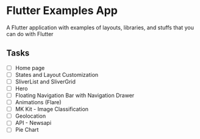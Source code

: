 # Flutter Examples App
A Flutter application with examples of layouts, libraries, and stuffs that you can do with Flutter

## Tasks

- [ ] Home page
- [ ] States and Layout Customization
- [ ] SliverList and SliverGrid
- [ ] Hero
- [ ] Floating Navigation Bar with Navigation Drawer
- [ ] Animations (Flare)
- [ ] MK Kit - Image Classification
- [ ] Geolocation
- [ ] API - Newsapi
- [ ] Pie Chart
